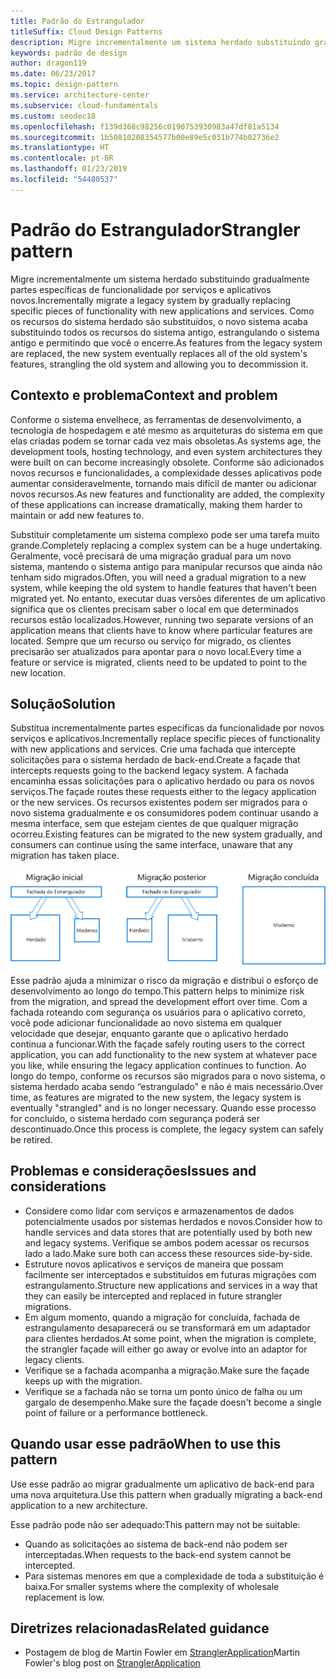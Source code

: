 ```yaml
---
title: Padrão do Estrangulador
titleSuffix: Cloud Design Patterns
description: Migre incrementalmente um sistema herdado substituindo gradualmente partes específicas de funcionalidade por serviços e aplicativos novos.
keywords: padrão de design
author: dragon119
ms.date: 06/23/2017
ms.topic: design-pattern
ms.service: architecture-center
ms.subservice: cloud-fundamentals
ms.custom: seodec18
ms.openlocfilehash: f139d368c98256c0190753930983a47df81a5134
ms.sourcegitcommit: 1b50810208354577b00e89e5c031b774b02736e2
ms.translationtype: HT
ms.contentlocale: pt-BR
ms.lasthandoff: 01/23/2019
ms.locfileid: "54480537"
---
```

# <a name="strangler-pattern"></a><span data-ttu-id="25b77-104">Padrão do Estrangulador</span><span class="sxs-lookup"><span data-stu-id="25b77-104">Strangler pattern</span></span>

<span data-ttu-id="25b77-105">Migre incrementalmente um sistema herdado substituindo gradualmente partes específicas de funcionalidade por serviços e aplicativos novos.</span><span class="sxs-lookup"><span data-stu-id="25b77-105">Incrementally migrate a legacy system by gradually replacing specific pieces of functionality with new applications and services.</span></span> <span data-ttu-id="25b77-106">Como os recursos do sistema herdado são substituídos, o novo sistema acaba substituindo todos os recursos do sistema antigo, estrangulando o sistema antigo e permitindo que você o encerre.</span><span class="sxs-lookup"><span data-stu-id="25b77-106">As features from the legacy system are replaced, the new system eventually replaces all of the old system's features, strangling the old system and allowing you to decommission it.</span></span>

## <a name="context-and-problem"></a><span data-ttu-id="25b77-107">Contexto e problema</span><span class="sxs-lookup"><span data-stu-id="25b77-107">Context and problem</span></span>

<span data-ttu-id="25b77-108">Conforme o sistema envelhece, as ferramentas de desenvolvimento, a tecnologia de hospedagem e até mesmo as arquiteturas do sistema em que elas criadas podem se tornar cada vez mais obsoletas.</span><span class="sxs-lookup"><span data-stu-id="25b77-108">As systems age, the development tools, hosting technology, and even system architectures they were built on can become increasingly obsolete.</span></span> <span data-ttu-id="25b77-109">Conforme são adicionados novos recursos e funcionalidades, a complexidade desses aplicativos pode aumentar consideravelmente, tornando mais difícil de manter ou adicionar novos recursos.</span><span class="sxs-lookup"><span data-stu-id="25b77-109">As new features and functionality are added, the complexity of these applications can increase dramatically, making them harder to maintain or add new features to.</span></span>

<span data-ttu-id="25b77-110">Substituir completamente um sistema complexo pode ser uma tarefa muito grande.</span><span class="sxs-lookup"><span data-stu-id="25b77-110">Completely replacing a complex system can be a huge undertaking.</span></span> <span data-ttu-id="25b77-111">Geralmente, você precisará de uma migração gradual para um novo sistema, mantendo o sistema antigo para manipular recursos que ainda não tenham sido migrados.</span><span class="sxs-lookup"><span data-stu-id="25b77-111">Often, you will need a gradual migration to a new system, while keeping the old system to handle features that haven't been migrated yet.</span></span> <span data-ttu-id="25b77-112">No entanto, executar duas versões diferentes de um aplicativo significa que os clientes precisam saber o local em que determinados recursos estão localizados.</span><span class="sxs-lookup"><span data-stu-id="25b77-112">However, running two separate versions of an application means that clients have to know where particular features are located.</span></span> <span data-ttu-id="25b77-113">Sempre que um recurso ou serviço for migrado, os clientes precisarão ser atualizados para apontar para o novo local.</span><span class="sxs-lookup"><span data-stu-id="25b77-113">Every time a feature or service is migrated, clients need to be updated to point to the new location.</span></span>

## <a name="solution"></a><span data-ttu-id="25b77-114">Solução</span><span class="sxs-lookup"><span data-stu-id="25b77-114">Solution</span></span>

<span data-ttu-id="25b77-115">Substitua incrementalmente partes específicas da funcionalidade por novos serviços e aplicativos.</span><span class="sxs-lookup"><span data-stu-id="25b77-115">Incrementally replace specific pieces of functionality with new applications and services.</span></span> <span data-ttu-id="25b77-116">Crie uma fachada que intercepte solicitações para o sistema herdado de back-end.</span><span class="sxs-lookup"><span data-stu-id="25b77-116">Create a façade that intercepts requests going to the backend legacy system.</span></span> <span data-ttu-id="25b77-117">A fachada encaminha essas solicitações para o aplicativo herdado ou para os novos serviços.</span><span class="sxs-lookup"><span data-stu-id="25b77-117">The façade routes these requests either to the legacy application or the new services.</span></span> <span data-ttu-id="25b77-118">Os recursos existentes podem ser migrados para o novo sistema gradualmente e os consumidores podem continuar usando a mesma interface, sem que estejam cientes de que qualquer migração ocorreu.</span><span class="sxs-lookup"><span data-stu-id="25b77-118">Existing features can be migrated to the new system gradually, and consumers can continue using the same interface, unaware that any migration has taken place.</span></span>

![Diagrama do padrão do Estrangulador](./_images/strangler.png)

<span data-ttu-id="25b77-120">Esse padrão ajuda a minimizar o risco da migração e distribui o esforço de desenvolvimento ao longo do tempo.</span><span class="sxs-lookup"><span data-stu-id="25b77-120">This pattern helps to minimize risk from the migration, and spread the development effort over time.</span></span> <span data-ttu-id="25b77-121">Com a fachada roteando com segurança os usuários para o aplicativo correto, você pode adicionar funcionalidade ao novo sistema em qualquer velocidade que desejar, enquanto garante que o aplicativo herdado continua a funcionar.</span><span class="sxs-lookup"><span data-stu-id="25b77-121">With the façade safely routing users to the correct application, you can add functionality to the new system at whatever pace you like, while ensuring the legacy application continues to function.</span></span> <span data-ttu-id="25b77-122">Ao longo do tempo, conforme os recursos são migrados para o novo sistema, o sistema herdado acaba sendo “estrangulado" e não é mais necessário.</span><span class="sxs-lookup"><span data-stu-id="25b77-122">Over time, as features are migrated to the new system, the legacy system is eventually "strangled" and is no longer necessary.</span></span> <span data-ttu-id="25b77-123">Quando esse processo for concluído, o sistema herdado com segurança poderá ser descontinuado.</span><span class="sxs-lookup"><span data-stu-id="25b77-123">Once this process is complete, the legacy system can safely be retired.</span></span>

## <a name="issues-and-considerations"></a><span data-ttu-id="25b77-124">Problemas e considerações</span><span class="sxs-lookup"><span data-stu-id="25b77-124">Issues and considerations</span></span>

- <span data-ttu-id="25b77-125">Considere como lidar com serviços e armazenamentos de dados potencialmente usados por sistemas herdados e novos.</span><span class="sxs-lookup"><span data-stu-id="25b77-125">Consider how to handle services and data stores that are potentially used by both new and legacy systems.</span></span> <span data-ttu-id="25b77-126">Verifique se ambos podem acessar os recursos lado a lado.</span><span class="sxs-lookup"><span data-stu-id="25b77-126">Make sure both can access these resources side-by-side.</span></span>
- <span data-ttu-id="25b77-127">Estruture novos aplicativos e serviços de maneira que possam facilmente ser interceptados e substituídos em futuras migrações com estrangulamento.</span><span class="sxs-lookup"><span data-stu-id="25b77-127">Structure new applications and services in a way that they can easily be intercepted and replaced in future strangler migrations.</span></span>
- <span data-ttu-id="25b77-128">Em algum momento, quando a migração for concluída, fachada de estrangulamento desaparecerá ou se transformará em um adaptador para clientes herdados.</span><span class="sxs-lookup"><span data-stu-id="25b77-128">At some point, when the migration is complete, the strangler façade will either go away or evolve into an adaptor for legacy clients.</span></span>
- <span data-ttu-id="25b77-129">Verifique se a fachada acompanha a migração.</span><span class="sxs-lookup"><span data-stu-id="25b77-129">Make sure the façade keeps up with the migration.</span></span>
- <span data-ttu-id="25b77-130">Verifique se a fachada não se torna um ponto único de falha ou um gargalo de desempenho.</span><span class="sxs-lookup"><span data-stu-id="25b77-130">Make sure the façade doesn't become a single point of failure or a performance bottleneck.</span></span>

## <a name="when-to-use-this-pattern"></a><span data-ttu-id="25b77-131">Quando usar esse padrão</span><span class="sxs-lookup"><span data-stu-id="25b77-131">When to use this pattern</span></span>

<span data-ttu-id="25b77-132">Use esse padrão ao migrar gradualmente um aplicativo de back-end para uma nova arquitetura.</span><span class="sxs-lookup"><span data-stu-id="25b77-132">Use this pattern when gradually migrating a back-end application to a new architecture.</span></span>

<span data-ttu-id="25b77-133">Esse padrão pode não ser adequado:</span><span class="sxs-lookup"><span data-stu-id="25b77-133">This pattern may not be suitable:</span></span>

- <span data-ttu-id="25b77-134">Quando as solicitações ao sistema de back-end não podem ser interceptadas.</span><span class="sxs-lookup"><span data-stu-id="25b77-134">When requests to the back-end system cannot be intercepted.</span></span>
- <span data-ttu-id="25b77-135">Para sistemas menores em que a complexidade de toda a substituição é baixa.</span><span class="sxs-lookup"><span data-stu-id="25b77-135">For smaller systems where the complexity of wholesale replacement is low.</span></span>

## <a name="related-guidance"></a><span data-ttu-id="25b77-136">Diretrizes relacionadas</span><span class="sxs-lookup"><span data-stu-id="25b77-136">Related guidance</span></span>

- <span data-ttu-id="25b77-137">Postagem de blog de Martin Fowler em [StranglerApplication](https://www.martinfowler.com/bliki/StranglerApplication.html)</span><span class="sxs-lookup"><span data-stu-id="25b77-137">Martin Fowler's blog post on [StranglerApplication](https://www.martinfowler.com/bliki/StranglerApplication.html)</span></span>
